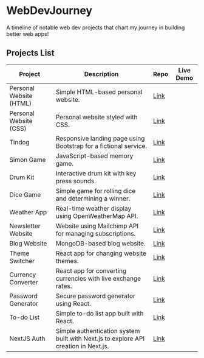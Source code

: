 # WebDevJourney

A timeline of notable web dev projects that chart my journey in building better web apps!

## Projects List

| Project                          | Description                                              | Repo                                       | Live Demo                                  |
|----------------------------------|----------------------------------------------------------|--------------------------------------------------|------------------------------------------------|
| Personal Website (HTML)          | Simple HTML-based personal website.                      | [Link](https://github.com/EshaanVaswani/web-dev-journey/tree/main/personal-site-html) |                                |
| Personal Website (CSS)           | Personal website styled with CSS.                        | [Link](https://github.com/EshaanVaswani/web-dev-journey/tree/main/personal-site-css)  |                                |
| Tindog                           | Responsive landing page using Bootstrap for a fictional service. | [Link](https://github.com/EshaanVaswani/web-dev-journey/tree/main/tindog)            |                                |
| Simon Game                       | JavaScript-based memory game.                            | [Link](https://github.com/EshaanVaswani/web-dev-journey/tree/main/simon-game)         |                                |
| Drum Kit                         | Interactive drum kit with key press sounds.               | [Link](https://github.com/EshaanVaswani/web-dev-journey/tree/main/drum-kit)         |                                |
| Dice Game                        | Simple game for rolling dice and determining a winner.   | [Link](https://github.com/EshaanVaswani/web-dev-journey/tree/main/dice-game)         |                                |
| Weather App                      | Real-time weather display using OpenWeatherMap API.      | [Link](https://github.com/EshaanVaswani/web-dev-journey/tree/main/weather-app)       |                                |
| Newsletter Website               | Website using Mailchimp API for managing subscriptions.  | [Link](https://github.com/EshaanVaswani/web-dev-journey/tree/main/newsletter-signup)  |                                |
| Blog Website                     | MongoDB-based blog website.                              | [Link](https://github.com/EshaanVaswani/web-dev-journey/tree/main/blog-website)       |                                |
| Theme Switcher                   | React app for changing website themes.                   | [Link](https://github.com/EshaanVaswani/web-dev-journey/tree/main/theme-switcher)     |                                |
| Currency Converter               | React app for converting currencies with live exchange rates. | [Link](https://github.com/EshaanVaswani/web-dev-journey/tree/main/currency-convertor) |                                |
| Password Generator               | Secure password generator using React.                   | [Link](https://github.com/EshaanVaswani/web-dev-journey/tree/main/password-generator) |                                |
| To-do List                       | Simple to-do list app built with React.                  | [Link](https://github.com/EshaanVaswani/web-dev-journey/tree/main/to-do-list)         |                                |
| NextJS Auth                      | Simple authentication system built with Next.js to explore API creation in Next.js. | [Link](https://github.com/EshaanVaswani/web-dev-journey/tree/main/nextjs-auth)        |                                |
